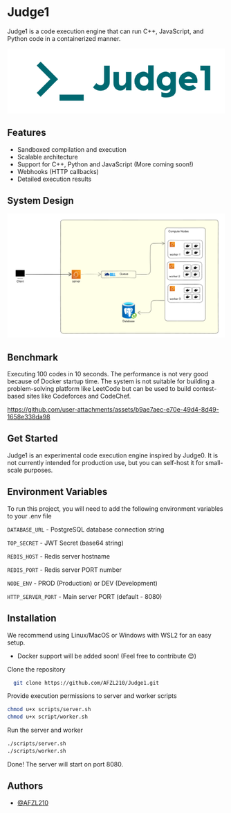 
# Judge1

Judge1 is a code execution engine that can run C++, JavaScript, and Python code in a containerized manner.

<div align="center">
  <img src="https://raw.githubusercontent.com/AFZL210/image-host/refs/heads/main/judge1-logo.png" alt="Logo">
</div>

## Features

- Sandboxed compilation and execution
- Scalable architecture
- Support for C++, Python and JavaScript (More coming soon!)
- Webhooks (HTTP callbacks)
- Detailed execution results

## System Design

<div align="center">
  <img src="https://raw.githubusercontent.com/AFZL210/image-host/refs/heads/main/images/Screenshot%20from%202024-12-30%2020-11-18.png">
</div>


## Benchmark

Executing 100 codes in 10 seconds. The performance is not very good because of Docker startup time. The system is not suitable for building a problem-solving platform like LeetCode but can be used to build contest-based sites like Codeforces and CodeChef.

https://github.com/user-attachments/assets/b9ae7aec-e70e-49d4-8d49-1658e338da98





## Get Started

Judge1 is an experimental code execution engine inspired by Judge0. It is not currently intended for production use, but you can self-host it for small-scale purposes.

## Environment Variables

To run this project, you will need to add the following environment variables to your .env file

`DATABASE_URL` - PostgreSQL database connection string

`TOP_SECRET` - JWT Secret (base64 string)

`REDIS_HOST` - Redis server hostname

`REDIS_PORT` - Redis server PORT number

`NODE_ENV` - PROD (Production) or DEV (Development)

`HTTP_SERVER_PORT` - Main server PORT (default - 8080)


## Installation

We recommend using Linux/MacOS or Windows with WSL2 for an easy setup.

- Docker support will be added soon! (Feel free to contribute 😊)


Clone the repository

```bash
  git clone https://github.com/AFZL210/Judge1.git
```

Provide execution permissions to server and worker scripts

```bash
chmod u+x scripts/server.sh
chmod u+x script/worker.sh
```

Run the server and worker

```bash
./scripts/server.sh
./scripts/worker.sh
```

Done! The server will start on port 8080.


    
## Authors

- [@AFZL210](https://www.github.com/AFZL210)

